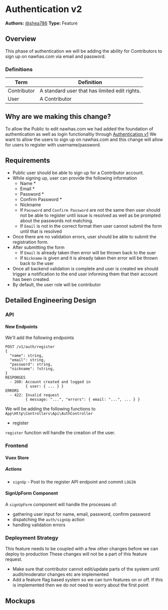 # Authentication v2
**Authors:** [@shea786](https://github.com/shea786)
**Type:** Feature

## Overview
This phase of authentication we will be adding the ability for Contributors to sign up on nawhas.com via email and password.

### Definitions

| Term        | Definition                                            |
| ----------- | ----------------------------------------------------- |
| Contributor | A standard user that has limited edit rights.         |
| User        | A Contributor                                         |


## Why are we making this change?
To allow the Public to edit nawhas.com we had added the foundation of authentication as well as login functionaltiy through [Authentication v1](https://github.com/nawhas/rfcs/blob/master/features/authentication-v1/authentication-v1.md)
We want to allow the users to sign up on nawhas.com and this change will allow for users to register with username/password.

## Requirements
- Public user should be able to sign up for a Contributor account.
- While signing up, user can provide the following information
  - Name *
  - Email *
  - Password *
  - Confirm Password *
  - Nickname
  - If `Password` and `Confirm Password` are not the same then user should not be able to register until issue is resolved as well as be prompted about the passwords not matching.
  - If `Email` is not in the correct format then user cannot submit the form until that is resolved
- Once there are no validation errors, user should be able to submit the registration form.
- After submitting the form
  - If `Email` is already taken then error will be thrown back to the suer
  - If `Nickname` is given and it is already taken then error will be thrown back to the user
- Once all backend validation is complete and user is created we should trigger a notification to the end user informing them that their account has been created.
- By default, the user role will be contributor

## Detailed Engineering Design

### API

#### New Endpoints
We'll add the following endpoints

```
POST /v1/auth/register
{
  "name": string,
  "email": string,
  "password": string,
  "nickname": ?string,
}
RESPONSES
  - 200: Account created and logged in
         { user: { ... } }
ERRORS
  - 422: Invalid request
         { message: "...", "errors": { email: "...", ... } }
```

We will be adding the following functions to `App\Http\Controllers\Api\AuthController`
- register

`register` function will handle the creation of the user.

### Frontend

#### Vuex Store

##### Actions
- `signUp` - Post to the register API endpoint and commit `LOGIN`


#### SignUpForm Component
A `signUpForm` component will handle the processes of:
- gathering user input for name, email, password, confirm password
- dispatching the `auth/signUp` action
- handling validation errors

### Deployment Strategy
This feature needs to be coupled with a few other changes before we can deploy to production
These changes will not be a part of this feature request.
- Make sure that contributor cannot edit/update parts of the system until audit/moderator changes etc are implemented
- Add a feature flag based system so we can turn features on or off. If this is implemented then we do not need to worry about the first point

## Mockups
<!-- Attach relevant mockups here. Links to Figma are also appropriate. -->
